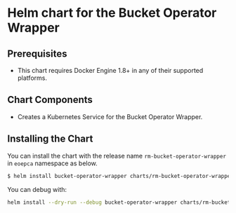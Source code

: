 # Helm chart for the Bucket Operator Wrapper

## Prerequisites

* This chart requires Docker Engine 1.8+ in any of their supported platforms.

## Chart Components

* Creates a Kubernetes Service for the Bucket Operator Wrapper.

## Installing the Chart

You can install the chart with the release name `rm-bucket-operator-wrapper` in `eoepca` namespace as below.

```bash
$ helm install bucket-operator-wrapper charts/rm-bucket-operator-wrapper
```

You can debug with:

```bash
helm install --dry-run --debug bucket-operator-wrapper charts/rm-bucket-operator-wrapper
```

